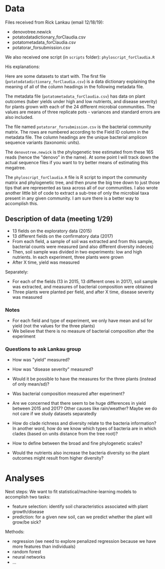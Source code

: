 # Data

Files received from Rick Lankau (email 12/18/19):
- denovotree.newick
- potatodatadictionary_forClaudia.csv
- potatometadata_forClaudia.csv
- potatorar_forsubmission.csv

We also received one script (in `scripts` folder): `phyloscript_forClaudia.R`

His explanations:

Here are some datasets to start with.
The first file (`potatodatadictionary_forClaudia.csv`) is a data dictionary explaining the meaning of all of the column headings in the following metadata file.

The metadata file (`potatometadata_forClaudia.csv`) has data on plant outcomes (tuber yields under high and low nutrients, and disease severity) for plants grown with each of the 24 different microbial communities. The values are means of three replicate pots - variances and standard errors are also included. 

The file named `potatorar_forsubmission.csv` is the bacterial community matrix. The rows are numbered according to the Field ID column in the metadata file. The column headings are the unique bacterial amplicon sequence variants (taxonomic units).

The `denovotree.newick` is the phylogenetic tree estimated from these 16S reads (hence the "denovo" in the name). At some point I will track down the actual sequence files if you want to try better means of estimating this megatree.

The `phyloscript_forClaudia.R` file is R script to import the community matrix and phylogenetic tree, and then prune the big tree down to just those tips that are represented as taxa across all of our communities. I also wrote another little bit of code to extract a sub-tree of only the microbial taxa present in any given community. I am sure there is a better way to accomplish this.

## Description of data (meeting 1/29)

- 13 fields on the exploratory data (2015)
- 13 different fields on the confirmatory data (2017)
- From each field, a sample of soil was extracted and from this sample, bacterial counts were measured (and also different diversity indeces)
- Then, soil sample was divided in two experiments: low and high nutrients. In each experiment, three plants were grown
- After X time, yield was measured

Separately:
- For each of the fields (13 in 2015, 13 different ones in 2017), soil sample was extracted, and measures of bacterial composition were obtained
- Three plants were planted per field, and after X time, disease severity was measured

### Notes
- For each field and type of experiment, we only have mean and sd for yield (not the values for the three plants)
- We believe that there is no measure of bacterial composition after the experiment

### Questions to ask Lankau group
- How was "yield" measured?
- How was "disease severity" measured?
- Would it be possible to have the measures for the three plants (instead of only mean/sd)?
- Was bacterial composition measured after experiment?
- Are we concerned that there seem to be huge differences in yield between 2015 and 2017? Other causes like rain/weather? Maybe we do not care if we study datasets separatedly

- How do clade richness and diversity relate to the bacteria information? In another word, how do we know which types of bacteria are in which clades (based on units distance from the tree root)?
- How to define between the broad and fine phylogenetic scales?
- Would the nutrients also increase the bacteria diversity so the plant outcomes might result from higher diversity? 


# Analyses

Next steps: We want to fit statistical/machine-learning models to accomplish two tasks:
- feature selection: identify soil characteristics associated with plant growth/disease
- prediction: for a given new soil, can we predict whether the plant will grow/be sick?

Methods:
- regression (we need to explore penalized regression because we have more features than individuals)
- random forest
- neural networks
- ...
